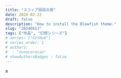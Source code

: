 ```yaml
---
title: "スフィア回収の夜"
date: 2024-02-22
draft: false
description: "How to install the Blowfish theme."
slug: "20240613"
tags: ["作品", "幻想シリーズ"]
# series: ["GitHub"]
# series_order: 1
# authors:
#  - "nunocoracao"
# showAuthorsBadges : false 
---
```








a

